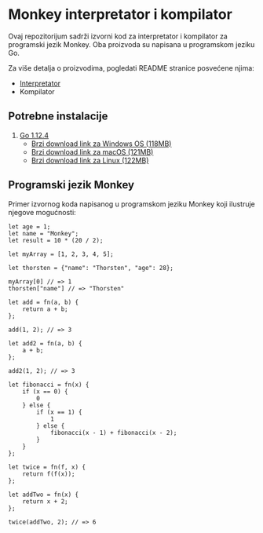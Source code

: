 # Monkey interpretator i kompilator

Ovaj repozitorijum sadrži izvorni kod za interpretator i kompilator 
za programski jezik Monkey. Oba proizvoda su napisana u programskom
jeziku Go.

Za više detalja o proizvodima, pogledati README stranice posvećene 
njima:

- [Interpretator](interpreter/)
- Kompilator

## Potrebne instalacije

1. [Go 1.12.4](https://golang.org/dl/)
    - [Brzi download link za Windows OS (118MB)](https://dl.google.com/go/go1.12.4.windows-amd64.msi)
    - [Brzi download link za macOS (121MB)](https://dl.google.com/go/go1.12.4.darwin-amd64.pkg)
    - [Brzi download link za Linux (122MB)](https://dl.google.com/go/go1.12.4.linux-amd64.tar.gz)
 
## Programski jezik Monkey

Primer izvornog koda napisanog u programskom jeziku Monkey 
koji ilustruje njegove mogućnosti:

```
let age = 1;
let name = "Monkey";
let result = 10 * (20 / 2);

let myArray = [1, 2, 3, 4, 5];

let thorsten = {"name": "Thorsten", "age": 28};

myArray[0] // => 1
thorsten["name"] // => "Thorsten"

let add = fn(a, b) { 
    return a + b; 
};

add(1, 2); // => 3

let add2 = fn(a, b) { 
    a + b; 
};

add2(1, 2); // => 3

let fibonacci = fn(x) {
    if (x == 0) {
        0
    } else {
        if (x == 1) {
            1
        } else {
            fibonacci(x - 1) + fibonacci(x - 2);
        }
    }
};

let twice = fn(f, x) {
    return f(f(x));
};

let addTwo = fn(x) {
    return x + 2;
};

twice(addTwo, 2); // => 6
```